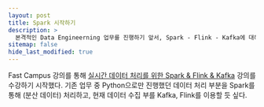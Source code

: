 ```yaml
---
layout: post
title: Spark 시작하기
description: >
  본격적인 Data Engineerning 업무를 진행하기 앞서, Spark - Flink - Kafka에 대해 학습하고자 함.
sitemap: false
hide_last_modified: true
---
```


Fast Campus 강의를 통해 <a href="https://fastcampus.app/course-detail/217485">실시간 데이터 처리를 위한 Spark & Flink & Kafka</a> 강의를 수강하기 시작했다.
기존 업무 중 Python으로만 진행했던 데이터 처리 부분을 Spark를 통해 (분산 데이터) 처리하고, 현재 데이터 수집 부를 Kafka, Flink를 이용할 듯 싶다. 

